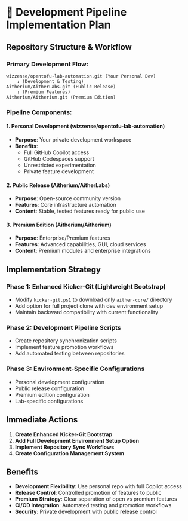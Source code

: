 # 🔄 Development Pipeline Implementation Plan

## **Repository Structure & Workflow**

### **Primary Development Flow:**
```
wizzense/opentofu-lab-automation.git (Your Personal Dev)
    ↓ (Development & Testing)
Aitherium/AitherLabs.git (Public Release)
    ↓ (Premium Features)
Aitherium/Aitherium.git (Premium Edition)
```

### **Pipeline Components:**

#### **1. Personal Development (wizzense/opentofu-lab-automation)**
- **Purpose**: Your private development workspace
- **Benefits**:
  - Full GitHub Copilot access
  - GitHub Codespaces support
  - Unrestricted experimentation
  - Private feature development

#### **2. Public Release (Aitherium/AitherLabs)**
- **Purpose**: Open-source community version
- **Features**: Core infrastructure automation
- **Content**: Stable, tested features ready for public use

#### **3. Premium Edition (Aitherium/Aitherium)**
- **Purpose**: Enterprise/Premium features
- **Features**: Advanced capabilities, GUI, cloud services
- **Content**: Premium modules and enterprise integrations

## **Implementation Strategy**

### **Phase 1: Enhanced Kicker-Git (Lightweight Bootstrap)**
- Modify `kicker-git.ps1` to download only `aither-core/` directory
- Add option for full project clone with dev environment setup
- Maintain backward compatibility with current functionality

### **Phase 2: Development Pipeline Scripts**
- Create repository synchronization scripts
- Implement feature promotion workflows
- Add automated testing between repositories

### **Phase 3: Environment-Specific Configurations**
- Personal development configuration
- Public release configuration
- Premium edition configuration
- Lab-specific configurations

## **Immediate Actions**

1. **Create Enhanced Kicker-Git Bootstrap**
2. **Add Full Development Environment Setup Option**
3. **Implement Repository Sync Workflows**
4. **Create Configuration Management System**

## **Benefits**

- **Development Flexibility**: Use personal repo with full Copilot access
- **Release Control**: Controlled promotion of features to public
- **Premium Strategy**: Clear separation of open vs premium features
- **CI/CD Integration**: Automated testing and promotion workflows
- **Security**: Private development with public release control
